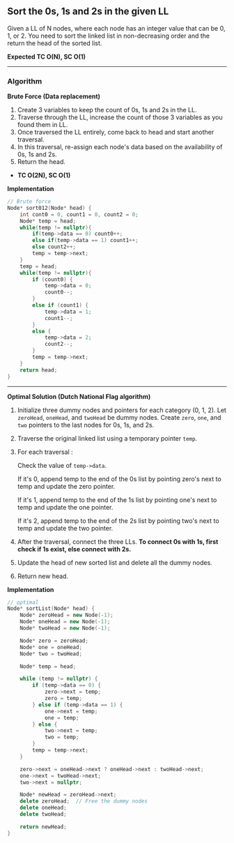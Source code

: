 ## Sort the 0s, 1s and 2s in the given LL

Given a LL of N nodes, where each node has an integer value that can be 0, 1, or 2. You need to sort the linked list in non-decreasing order and the return the head of the sorted list.

**Expected TC O(N), SC O(1)**

---

### Algorithm

**Brute Force (Data replacement)**

1. Create 3 variables to keep the count of 0s, 1s and 2s in the LL.
2. Traverse through the LL, increase the count of those 3 variables as you found them in LL.
3. Once traversed the LL entirely, come back to head and start another traversal.
4. In this traversal, re-assign each node's data based on the availability of 0s, 1s and 2s.
5. Return the head.

- **TC O(2N), SC O(1)**

**Implementation**

```cpp
// Brute force
Node* sort012(Node* head) {
    int cont0 = 0, count1 = 0, count2 = 0;
    Node* temp = head;
    while(temp != nullptr){
        if(temp->data == 0) count0++;
        else if(temp->data == 1) count1++;
        else count2++;
        temp = temp->next;
    }
    temp = head;
    while(temp != nullptr){
        if (count0) {
            temp->data = 0;
            count0--;
        }
        else if (count1) {
            temp->data = 1;
            count1--;
        }
        else {
            temp->data = 2;
            count2--;
        }
        temp = temp->next;
    }
    return head;
}
```

---

**Optimal Solution (Dutch National Flag algorithm)**

1. Initialize three dummy nodes and pointers for each category (0, 1, 2). Let `zeroHead`, `oneHead`, and `twoHead` be dummy nodes. Create `zero`, `one`, and `two` pointers to the last nodes for 0s, 1s, and 2s.
2. Traverse the original linked list using a temporary pointer `temp`.
3. For each traversal :

   Check the value of `temp->data`.

   If it's 0, append temp to the end of the 0s list by pointing zero's next to temp and update the zero pointer.

   If it's 1, append temp to the end of the 1s list by pointing one's next to temp and update the one pointer.

   If it's 2, append temp to the end of the 2s list by pointing two's next to temp and update the two pointer.

4. After the traversal, connect the three LLs. **To connect 0s with 1s, first check if 1s exist, else connect with 2s.**
5. Update the head of new sorted list and delete all the dummy nodes.
6. Return new head.

**Implementation**

```cpp
// optimal
Node* sortList(Node* head) {
    Node* zeroHead = new Node(-1);
    Node* oneHead = new Node(-1);
    Node* twoHead = new Node(-1);

    Node* zero = zeroHead;
    Node* one = oneHead;
    Node* two = twoHead;

    Node* temp = head;

    while (temp != nullptr) {
        if (temp->data == 0) {
            zero->next = temp;
            zero = temp;
        } else if (temp->data == 1) {
            one->next = temp;
            one = temp;
        } else {
            two->next = temp;
            two = temp;
        }
        temp = temp->next;
    }

    zero->next = oneHead->next ? oneHead->next : twoHead->next;
    one->next = twoHead->next;
    two->next = nullptr;

    Node* newHead = zeroHead->next;
    delete zeroHead;  // Free the dummy nodes
    delete oneHead;
    delete twoHead;

    return newHead;
}
```

